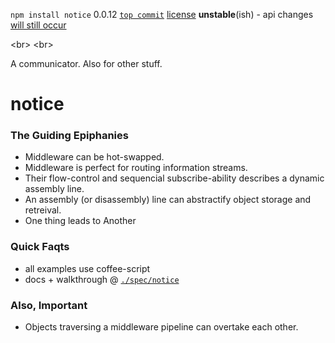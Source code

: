 `npm install notice` 0.0.12 [`top commit`](https://github.com/nomilous/notice/commit/351a21d55fbddd38644b33e5d04b7bdd8b0699ae) [license](./license)
**unstable**(ish) - api changes [will still occur](./spec/notice/hub#the-capsule-subconfig)

<br\>
<br\>

A communicator. Also for other stuff.

notice
======

### The Guiding Epiphanies

* Middleware can be hot-swapped.
* Middleware is perfect for routing information streams.
* Their flow-control and sequencial subscribe-ability describes a dynamic assembly line.
* An assembly (or disassembly) line can abstractify object storage and retreival.
* One thing leads to Another


### Quick Faqts

* all examples use coffee-script
* docs + walkthrough @ [`./spec/notice`](./spec/notice)

### Also, Important

* Objects traversing a middleware pipeline can overtake each other. 

